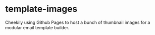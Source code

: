 # template-images

Cheekily using Github Pages to host a bunch of thumbnail images for a modular email template builder.
